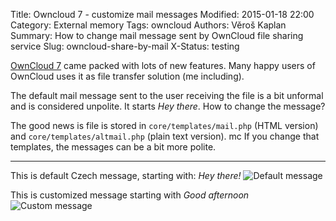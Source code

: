 Title: Owncloud 7 - customize mail messages
Modified: 2015-01-18 22:00
Category: External memory
Tags: owncloud
Authors: Věroš Kaplan
Summary: How to change mail message sent by OwnCloud file sharing service
Slug: owncloud-share-by-mail
X-Status: testing

[OwnCloud 7][owncloud] came packed with lots of new features. Many happy users of
OwnCloud uses it as file transfer solution (me including).

The default mail message sent to the user receiving the file is a bit unformal
and is considered unpolite. It starts *Hey there*. How to change the message? 

The good news is file is stored in  `core/templates/mail.php` (HTML version) 
and `core/templates/altmail.php` (plain text version). 
mc
If you change that templates, the messages can be a bit more polite.

---

This is default Czech message, starting with: *Hey there!*
![Default message][default-message]

This is customized message starting with *Good afternoon*
![Custom message][custom-message]

[owncloud]: http://www.owncloud.com/
[default-message]: {filename}/images/owncloud-default-notification.png "Default Czech message"
[custom-message]: {filename}/images/owncloud-custom-notification.png "Customized Czech message" 